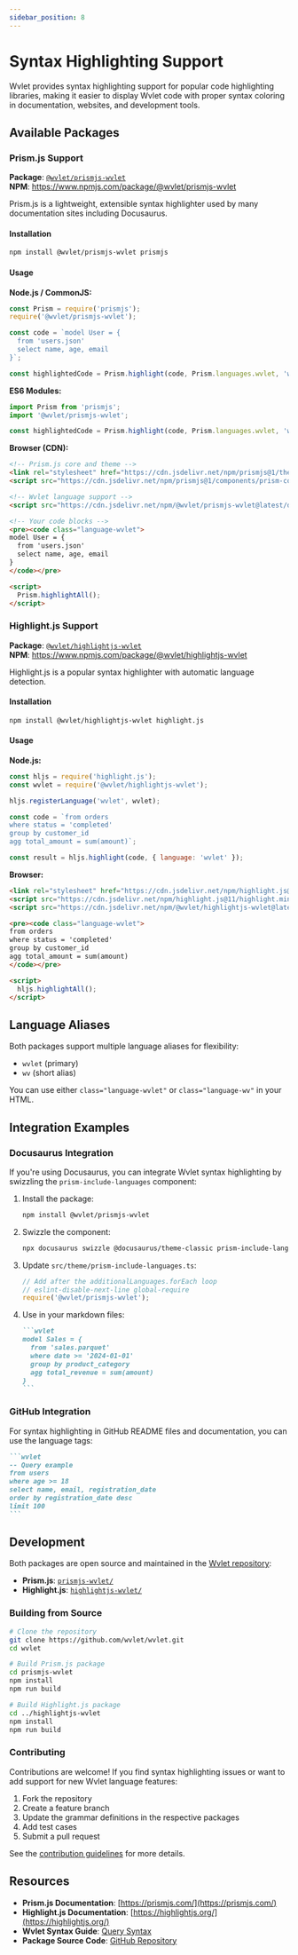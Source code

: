 ```yaml
---
sidebar_position: 8
---
```


# Syntax Highlighting Support

Wvlet provides syntax highlighting support for popular code highlighting libraries, making it easier to display Wvlet code with proper syntax coloring in documentation, websites, and development tools.

## Available Packages

### Prism.js Support

**Package**: [`@wvlet/prismjs-wvlet`](https://www.npmjs.com/package/@wvlet/prismjs-wvlet)  
**NPM**: https://www.npmjs.com/package/@wvlet/prismjs-wvlet

Prism.js is a lightweight, extensible syntax highlighter used by many documentation sites including Docusaurus.

#### Installation

```bash
npm install @wvlet/prismjs-wvlet prismjs
```

#### Usage

**Node.js / CommonJS:**
```javascript
const Prism = require('prismjs');
require('@wvlet/prismjs-wvlet');

const code = `model User = {
  from 'users.json'
  select name, age, email
}`;

const highlightedCode = Prism.highlight(code, Prism.languages.wvlet, 'wvlet');
```

**ES6 Modules:**
```javascript
import Prism from 'prismjs';
import '@wvlet/prismjs-wvlet';

const highlightedCode = Prism.highlight(code, Prism.languages.wvlet, 'wvlet');
```

**Browser (CDN):**
```html
<!-- Prism.js core and theme -->
<link rel="stylesheet" href="https://cdn.jsdelivr.net/npm/prismjs@1/themes/prism.min.css">
<script src="https://cdn.jsdelivr.net/npm/prismjs@1/components/prism-core.min.js"></script>

<!-- Wvlet language support -->
<script src="https://cdn.jsdelivr.net/npm/@wvlet/prismjs-wvlet@latest/dist/prism-wvlet.min.js"></script>

<!-- Your code blocks -->
<pre><code class="language-wvlet">
model User = {
  from 'users.json'
  select name, age, email
}
</code></pre>

<script>
  Prism.highlightAll();
</script>
```

### Highlight.js Support

**Package**: [`@wvlet/highlightjs-wvlet`](https://www.npmjs.com/package/@wvlet/highlightjs-wvlet)  
**NPM**: https://www.npmjs.com/package/@wvlet/highlightjs-wvlet

Highlight.js is a popular syntax highlighter with automatic language detection.

#### Installation

```bash
npm install @wvlet/highlightjs-wvlet highlight.js
```

#### Usage

**Node.js:**
```javascript
const hljs = require('highlight.js');
const wvlet = require('@wvlet/highlightjs-wvlet');

hljs.registerLanguage('wvlet', wvlet);

const code = `from orders
where status = 'completed'
group by customer_id
agg total_amount = sum(amount)`;

const result = hljs.highlight(code, { language: 'wvlet' });
```

**Browser:**
```html
<link rel="stylesheet" href="https://cdn.jsdelivr.net/npm/highlight.js@11/styles/default.min.css">
<script src="https://cdn.jsdelivr.net/npm/highlight.js@11/highlight.min.js"></script>
<script src="https://cdn.jsdelivr.net/npm/@wvlet/highlightjs-wvlet@latest/dist/wvlet.min.js"></script>

<pre><code class="language-wvlet">
from orders
where status = 'completed'
group by customer_id
agg total_amount = sum(amount)
</code></pre>

<script>
  hljs.highlightAll();
</script>
```

## Language Aliases

Both packages support multiple language aliases for flexibility:

- `wvlet` (primary)
- `wv` (short alias)

You can use either `class="language-wvlet"` or `class="language-wv"` in your HTML.


## Integration Examples

### Docusaurus Integration

If you're using Docusaurus, you can integrate Wvlet syntax highlighting by swizzling the `prism-include-languages` component:

1. Install the package:
   ```bash
   npm install @wvlet/prismjs-wvlet
   ```

2. Swizzle the component:
   ```bash
   npx docusaurus swizzle @docusaurus/theme-classic prism-include-languages --eject
   ```

3. Update `src/theme/prism-include-languages.ts`:
   ```typescript
   // Add after the additionalLanguages.forEach loop
   // eslint-disable-next-line global-require
   require('@wvlet/prismjs-wvlet');
   ```

4. Use in your markdown files:
   ````markdown
   ```wvlet
   model Sales = {
     from 'sales.parquet'
     where date >= '2024-01-01'
     group by product_category
     agg total_revenue = sum(amount)
   }
   ```
   ````

### GitHub Integration

For syntax highlighting in GitHub README files and documentation, you can use the language tags:

````markdown
```wvlet
-- Query example
from users
where age >= 18
select name, email, registration_date
order by registration_date desc
limit 100
```
````

## Development

Both packages are open source and maintained in the [Wvlet repository](https://github.com/wvlet/wvlet):

- **Prism.js**: [`prismjs-wvlet/`](https://github.com/wvlet/wvlet/tree/main/prismjs-wvlet)
- **Highlight.js**: [`highlightjs-wvlet/`](https://github.com/wvlet/wvlet/tree/main/highlightjs-wvlet)

### Building from Source

```bash
# Clone the repository
git clone https://github.com/wvlet/wvlet.git
cd wvlet

# Build Prism.js package
cd prismjs-wvlet
npm install
npm run build

# Build Highlight.js package  
cd ../highlightjs-wvlet
npm install
npm run build
```

### Contributing

Contributions are welcome! If you find syntax highlighting issues or want to add support for new Wvlet language features:

1. Fork the repository
2. Create a feature branch
3. Update the grammar definitions in the respective packages
4. Add test cases
5. Submit a pull request

See the [contribution guidelines](https://github.com/wvlet/wvlet/blob/main/CONTRIBUTING.md) for more details.

## Resources

- **Prism.js Documentation**: [https://prismjs.com/](https://prismjs.com/)
- **Highlight.js Documentation**: [https://highlightjs.org/](https://highlightjs.org/)
- **Wvlet Syntax Guide**: [Query Syntax](../syntax/)
- **Package Source Code**: [GitHub Repository](https://github.com/wvlet/wvlet)